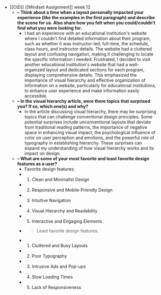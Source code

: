 - [[CtD]] [[Mindset Assignment]] week 12
	- **– Think about a time when a layout personally impacted your experience (like the examples in the first paragraph) and describe the scene for us. Also share how you felt when you could/couldn’t find what you were looking for.**
		- I had an experience with an educational institution's website where I couldn't find detailed information about their program, such as whether it was instructor-led, full-time, the schedule, class hours, and instructor details. The website had a cluttered layout and confusing navigation, making it challenging to locate the specific information I needed. Frustrated, I decided to visit another educational institution's website that had a well-organized layout and dedicated sections for each program, displaying comprehensive details. This emphasized the importance of visual hierarchy and effective organization of information on a website, particularly for educational institutions, to enhance user experience and make information easily accessible.
	- **– In the visual hierarchy article, were there topics that surprised you? If so, which one(s) and why?**
		- In the article discussing visual hierarchy, there may be surprising topics that can challenge conventional design principles. Some potential surprises include unconventional layouts that deviate from traditional reading patterns, the importance of negative space in enhancing visual impact, the psychological influence of color on user perception and emotions, and the powerful role of typography in establishing hierarchy. These surprises can expand my understanding of how visual hierarchy works and its impact on design.
	- **– What are some of your most favorite and least favorite design features as a user?**
		- Favorite design features:
		- 1. Clean and Minimalist Design
		- 2. Responsive and Mobile-Friendly Design
		- 3. Intuitive Navigation
		- 4. Visual Hierarchy and Readability
		- 5. Interactive and Engaging Elements
		- >Least favorite design features:
		- 1. Cluttered and Busy Layouts
		- 2. Poor Typography
		- 3. Intrusive Ads and Pop-ups
		- 4. Slow Loading Times
		- 5. Lack of Responsiveness